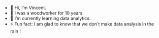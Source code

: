 - 👋 Hi, I’m Vincent.
- 👀 I was a woodworker for 10 years.
- 🌱 I’m currently learning data analytics.
- ⚡ Fun fact: I am glad to know that we don't make data analysis in the rain !
